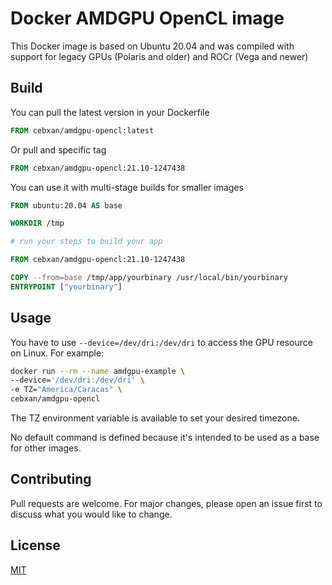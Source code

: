 # Docker AMDGPU OpenCL image

This Docker image is based on Ubuntu 20.04 and was compiled with support for legacy GPUs (Polaris and older) and ROCr (Vega and newer)

## Build

You can pull the latest version in your Dockerfile

```Dockerfile
FROM cebxan/amdgpu-opencl:latest
```

Or pull and specific tag

```Dockerfile
FROM cebxan/amdgpu-opencl:21.10-1247438
```

You can use it with multi-stage builds for smaller images

```Dockerfile
FROM ubuntu:20.04 AS base

WORKDIR /tmp

# run your steps to build your app

FROM cebxan/amdgpu-opencl:21.10-1247438

COPY --from=base /tmp/app/yourbinary /usr/local/bin/yourbinary
ENTRYPOINT ["yourbinary"]
```

## Usage

You have to use `--device=/dev/dri:/dev/dri` to access the GPU resource on Linux. For example:

```bash
docker run --rm --name amdgpu-example \
--device='/dev/dri:/dev/dri' \
-e TZ="America/Caracas" \
cebxan/amdgpu-opencl
```

The TZ environment variable is available to set your desired timezone.

No default command is defined because it's intended to be used as a base for other images.

## Contributing

Pull requests are welcome. For major changes, please open an issue first to discuss what you would like to change.

## License

[MIT](https://choosealicense.com/licenses/mit/)
